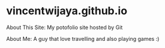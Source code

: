# vincentwijaya.github.io

About This Site:
My potofolio site hosted by Git

About Me:
A guy that love travelling and also playing games :)